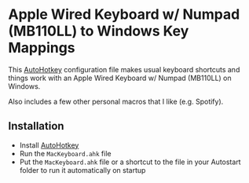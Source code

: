 Apple Wired Keyboard w/ Numpad (MB110LL) to Windows Key Mappings
==============================================

This [AutoHotkey](http://www.autohotkey.com/) configuration file makes usual keyboard shortcuts and things work with an Apple Wired Keyboard w/ Numpad (MB110LL) on Windows.

Also includes a few other personal macros that I like (e.g. Spotify).

Installation
------------

- Install [AutoHotkey](http://www.autohotkey.com/) 
- Run the `MacKeyboard.ahk` file
- Put the `MacKeyboard.ahk` file or a shortcut to the file in your Autostart folder to run it automatically on startup